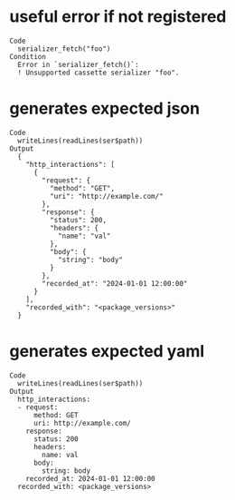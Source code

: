 # useful error if not registered

    Code
      serializer_fetch("foo")
    Condition
      Error in `serializer_fetch()`:
      ! Unsupported cassette serializer "foo".

# generates expected json

    Code
      writeLines(readLines(ser$path))
    Output
      {
        "http_interactions": [
          {
            "request": {
              "method": "GET",
              "uri": "http://example.com/"
            },
            "response": {
              "status": 200,
              "headers": {
                "name": "val"
              },
              "body": {
                "string": "body"
              }
            },
            "recorded_at": "2024-01-01 12:00:00"
          }
        ],
        "recorded_with": "<package_versions>"
      }

# generates expected yaml

    Code
      writeLines(readLines(ser$path))
    Output
      http_interactions:
      - request:
          method: GET
          uri: http://example.com/
        response:
          status: 200
          headers:
            name: val
          body:
            string: body
        recorded_at: 2024-01-01 12:00:00
      recorded_with: <package_versions>


